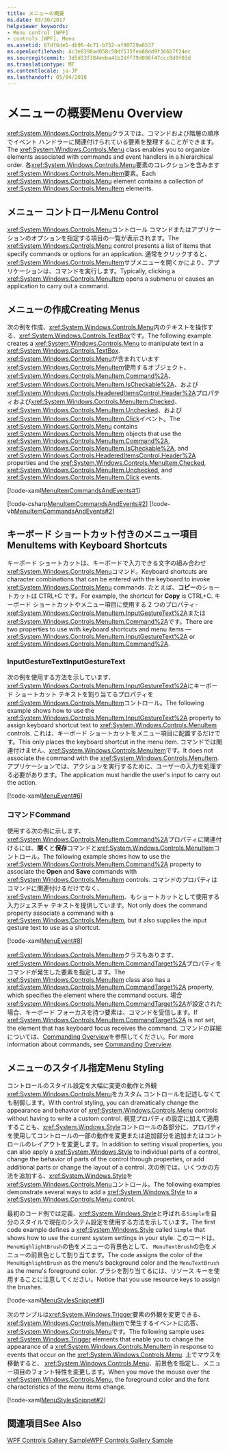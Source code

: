 ```yaml
---
title: メニューの概要
ms.date: 03/30/2017
helpviewer_keywords:
- Menu control [WPF]
- controls [WPF], Menu
ms.assetid: 67df6de5-db96-4c71-b752-af90729a6537
ms.openlocfilehash: 4c3e8398ad058c50df535fea88dd9f366b7f24ec
ms.sourcegitcommit: 3d5d33f384eeba41b2dff79d096f47ccc8d8f03d
ms.translationtype: MT
ms.contentlocale: ja-JP
ms.lasthandoff: 05/04/2018
---
```

# <a name="menu-overview"></a><span data-ttu-id="8973e-102">メニューの概要</span><span class="sxs-lookup"><span data-stu-id="8973e-102">Menu Overview</span></span>
<span data-ttu-id="8973e-103"><xref:System.Windows.Controls.Menu>クラスでは、コマンドおよび階層の順序でイベント ハンドラーに関連付けられている要素を整理することができます。</span><span class="sxs-lookup"><span data-stu-id="8973e-103">The <xref:System.Windows.Controls.Menu> class enables you to organize elements associated with commands and event handlers in a hierarchical order.</span></span> <span data-ttu-id="8973e-104">各<xref:System.Windows.Controls.Menu>要素のコレクションを含みます<xref:System.Windows.Controls.MenuItem>要素。</span><span class="sxs-lookup"><span data-stu-id="8973e-104">Each <xref:System.Windows.Controls.Menu> element contains a collection of <xref:System.Windows.Controls.MenuItem> elements.</span></span>  
  
  
<a name="menu_control"></a>   
## <a name="menu-control"></a><span data-ttu-id="8973e-105">メニュー コントロール</span><span class="sxs-lookup"><span data-stu-id="8973e-105">Menu Control</span></span>  
 <span data-ttu-id="8973e-106"><xref:System.Windows.Controls.Menu>コントロール コマンドまたはアプリケーションのオプションを指定する項目の一覧が表示されます。</span><span class="sxs-lookup"><span data-stu-id="8973e-106">The <xref:System.Windows.Controls.Menu> control presents a list of items that specify commands or options for an application.</span></span> <span data-ttu-id="8973e-107">通常をクリックすると、<xref:System.Windows.Controls.MenuItem>サブメニューを開くかにより、アプリケーションは、コマンドを実行します。</span><span class="sxs-lookup"><span data-stu-id="8973e-107">Typically, clicking a <xref:System.Windows.Controls.MenuItem> opens a submenu or causes an application to carry out a command.</span></span>  
  
<a name="creating_menus"></a>   
## <a name="creating-menus"></a><span data-ttu-id="8973e-108">メニューの作成</span><span class="sxs-lookup"><span data-stu-id="8973e-108">Creating Menus</span></span>  
 <span data-ttu-id="8973e-109">次の例を作成、<xref:System.Windows.Controls.Menu>内のテキストを操作する、<xref:System.Windows.Controls.TextBox>です。</span><span class="sxs-lookup"><span data-stu-id="8973e-109">The following example creates a <xref:System.Windows.Controls.Menu> to manipulate text in a <xref:System.Windows.Controls.TextBox>.</span></span> <span data-ttu-id="8973e-110"><xref:System.Windows.Controls.Menu>が含まれています<xref:System.Windows.Controls.MenuItem>使用するオブジェクト、 <xref:System.Windows.Controls.MenuItem.Command%2A>、 <xref:System.Windows.Controls.MenuItem.IsCheckable%2A>、および<xref:System.Windows.Controls.HeaderedItemsControl.Header%2A>プロパティおよび<xref:System.Windows.Controls.MenuItem.Checked>、 <xref:System.Windows.Controls.MenuItem.Unchecked>、および<xref:System.Windows.Controls.MenuItem.Click>イベント。</span><span class="sxs-lookup"><span data-stu-id="8973e-110">The <xref:System.Windows.Controls.Menu> contains <xref:System.Windows.Controls.MenuItem> objects that use the <xref:System.Windows.Controls.MenuItem.Command%2A>, <xref:System.Windows.Controls.MenuItem.IsCheckable%2A>, and <xref:System.Windows.Controls.HeaderedItemsControl.Header%2A> properties and the <xref:System.Windows.Controls.MenuItem.Checked>, <xref:System.Windows.Controls.MenuItem.Unchecked>, and <xref:System.Windows.Controls.MenuItem.Click> events.</span></span>  
  
 [!code-xaml[MenuItemCommandsAndEvents#1](../../../../samples/snippets/csharp/VS_Snippets_Wpf/MenuItemCommandsAndEvents/CSharp/Window1.xaml#1)]  
  
 [!code-csharp[MenuItemCommandsAndEvents#2](../../../../samples/snippets/csharp/VS_Snippets_Wpf/MenuItemCommandsAndEvents/CSharp/Window1.xaml.cs#2)]
 [!code-vb[MenuItemCommandsAndEvents#2](../../../../samples/snippets/visualbasic/VS_Snippets_Wpf/MenuItemCommandsAndEvents/VisualBasic/Window1.xaml.vb#2)]  
  
<a name="menus_with_shortcutkeys"></a>   
## <a name="menuitems-with-keyboard-shortcuts"></a><span data-ttu-id="8973e-111">キーボード ショートカット付きのメニュー項目</span><span class="sxs-lookup"><span data-stu-id="8973e-111">MenuItems with Keyboard Shortcuts</span></span>  
 <span data-ttu-id="8973e-112">キーボード ショートカットは、キーボードで入力できる文字の組み合わせ<xref:System.Windows.Controls.Menu>コマンド。</span><span class="sxs-lookup"><span data-stu-id="8973e-112">Keyboard shortcuts are character combinations that can be entered with the keyboard to invoke <xref:System.Windows.Controls.Menu> commands.</span></span> <span data-ttu-id="8973e-113">たとえば、**コピー**のショートカットは CTRL+C です。</span><span class="sxs-lookup"><span data-stu-id="8973e-113">For example, the shortcut for **Copy** is CTRL+C.</span></span> <span data-ttu-id="8973e-114">キーボード ショートカットやメニュー項目に使用する 2 つのプロパティ-<xref:System.Windows.Controls.MenuItem.InputGestureText%2A>または<xref:System.Windows.Controls.MenuItem.Command%2A>です。</span><span class="sxs-lookup"><span data-stu-id="8973e-114">There are two properties to use with keyboard shortcuts and menu items —<xref:System.Windows.Controls.MenuItem.InputGestureText%2A> or <xref:System.Windows.Controls.MenuItem.Command%2A>.</span></span>  
  
<a name="menus_inputgesturetext"></a>   
### <a name="inputgesturetext"></a><span data-ttu-id="8973e-115">InputGestureText</span><span class="sxs-lookup"><span data-stu-id="8973e-115">InputGestureText</span></span>  
 <span data-ttu-id="8973e-116">次の例を使用する方法を示しています、<xref:System.Windows.Controls.MenuItem.InputGestureText%2A>にキーボード ショートカット テキストを割り当てるプロパティを<xref:System.Windows.Controls.MenuItem>コントロール。</span><span class="sxs-lookup"><span data-stu-id="8973e-116">The following example shows how to use the <xref:System.Windows.Controls.MenuItem.InputGestureText%2A> property to assign keyboard shortcut text to <xref:System.Windows.Controls.MenuItem> controls.</span></span> <span data-ttu-id="8973e-117">これは、キーボード ショートカットをメニュー項目に配置するだけです。</span><span class="sxs-lookup"><span data-stu-id="8973e-117">This only places the keyboard shortcut in the menu item.</span></span>  <span data-ttu-id="8973e-118">コマンドでは関連付けません、<xref:System.Windows.Controls.MenuItem>です。</span><span class="sxs-lookup"><span data-stu-id="8973e-118">It does not associate the command with the <xref:System.Windows.Controls.MenuItem>.</span></span> <span data-ttu-id="8973e-119">アプリケーションでは、アクションを実行するために、ユーザーの入力を処理する必要があります。</span><span class="sxs-lookup"><span data-stu-id="8973e-119">The application must handle the user's input to carry out the action.</span></span>  
  
 [!code-xaml[MenuEvent#6](../../../../samples/snippets/csharp/VS_Snippets_Wpf/MenuEvent/CSharp/Pane1.xaml#6)]  
  
<a name="menus_commands"></a>   
### <a name="command"></a><span data-ttu-id="8973e-120">コマンド</span><span class="sxs-lookup"><span data-stu-id="8973e-120">Command</span></span>  
 <span data-ttu-id="8973e-121">使用する次の例に示します、<xref:System.Windows.Controls.MenuItem.Command%2A>プロパティに関連付けるには、**開く**と**保存**コマンドと<xref:System.Windows.Controls.MenuItem>コントロール。</span><span class="sxs-lookup"><span data-stu-id="8973e-121">The following example shows how to use the <xref:System.Windows.Controls.MenuItem.Command%2A> property to associate the **Open** and **Save** commands with <xref:System.Windows.Controls.MenuItem> controls.</span></span> <span data-ttu-id="8973e-122">コマンドのプロパティはコマンドに関連付けるだけでなく、 <xref:System.Windows.Controls.MenuItem>、もショートカットとして使用する入力ジェスチャ テキストを提供しています。</span><span class="sxs-lookup"><span data-stu-id="8973e-122">Not only does the command property associate a command with a <xref:System.Windows.Controls.MenuItem>, but it also supplies the input gesture text to use as a shortcut.</span></span>  
  
 [!code-xaml[MenuEvent#8](../../../../samples/snippets/csharp/VS_Snippets_Wpf/MenuEvent/CSharp/Pane1.xaml#8)]  
  
 <span data-ttu-id="8973e-123"><xref:System.Windows.Controls.MenuItem>クラスもあります、<xref:System.Windows.Controls.MenuItem.CommandTarget%2A>プロパティをコマンドが発生した要素を指定します。</span><span class="sxs-lookup"><span data-stu-id="8973e-123">The <xref:System.Windows.Controls.MenuItem> class also has a <xref:System.Windows.Controls.MenuItem.CommandTarget%2A> property, which specifies the element where the command occurs.</span></span> <span data-ttu-id="8973e-124">場合<xref:System.Windows.Controls.MenuItem.CommandTarget%2A>が設定された場合、キーボード フォーカスを持つ要素は、コマンドを受信します。</span><span class="sxs-lookup"><span data-stu-id="8973e-124">If <xref:System.Windows.Controls.MenuItem.CommandTarget%2A> is not set, the element that has keyboard focus receives the command.</span></span> <span data-ttu-id="8973e-125">コマンドの詳細については、[Commanding Overview](../../../../docs/framework/wpf/advanced/commanding-overview.md)を参照してください。</span><span class="sxs-lookup"><span data-stu-id="8973e-125">For more information about commands, see [Commanding Overview](../../../../docs/framework/wpf/advanced/commanding-overview.md).</span></span>  
  
<a name="menu_styling"></a>   
## <a name="menu-styling"></a><span data-ttu-id="8973e-126">メニューのスタイル指定</span><span class="sxs-lookup"><span data-stu-id="8973e-126">Menu Styling</span></span>  
 <span data-ttu-id="8973e-127">コントロールのスタイル設定を大幅に変更の動作と外観<xref:System.Windows.Controls.Menu>をカスタム コントロールを記述しなくても制御します。</span><span class="sxs-lookup"><span data-stu-id="8973e-127">With control styling, you can dramatically change the appearance and behavior of <xref:System.Windows.Controls.Menu> controls without having to write a custom control.</span></span> <span data-ttu-id="8973e-128">視覚プロパティの設定に加えて適用することも、<xref:System.Windows.Style>コントロールの各部分に、プロパティを使用してコントロールの一部の動作を変更または追加部分を追加またはコントロールのレイアウトを変更します。</span><span class="sxs-lookup"><span data-stu-id="8973e-128">In addition to setting visual properties, you can also apply a <xref:System.Windows.Style> to individual parts of a control, change the behavior of parts of the control through properties, or add additional parts or change the layout of a control.</span></span> <span data-ttu-id="8973e-129">次の例では、いくつかの方法を追加する、<xref:System.Windows.Style>を<xref:System.Windows.Controls.Menu>コントロール。</span><span class="sxs-lookup"><span data-stu-id="8973e-129">The following examples demonstrate several ways to add a <xref:System.Windows.Style> to a <xref:System.Windows.Controls.Menu> control.</span></span>  
  
 <span data-ttu-id="8973e-130">最初のコード例では定義、<xref:System.Windows.Style>と呼ばれる`Simple`を自分のスタイルで現在のシステム設定を使用する方法を示しています。</span><span class="sxs-lookup"><span data-stu-id="8973e-130">The first code example defines a <xref:System.Windows.Style> called `Simple` that shows how to use the current system settings in your style.</span></span> <span data-ttu-id="8973e-131">このコードは、`MenuHighlightBrush`の色をメニューの背景色として、 `MenuTextBrush`の色をメニューの前景色として割り当てます。</span><span class="sxs-lookup"><span data-stu-id="8973e-131">The code assigns the color of the `MenuHighlightBrush` as the menu's background color and the `MenuTextBrush` as the menu's foreground color.</span></span> <span data-ttu-id="8973e-132">ブラシを割り当てるには、リソース キーを使用することに注意してください。</span><span class="sxs-lookup"><span data-stu-id="8973e-132">Notice that you use resource keys to assign the brushes.</span></span>  
  
 [!code-xaml[MenuStylesSnippet#1](../../../../samples/snippets/csharp/VS_Snippets_Wpf/MenuStylesSnippet/CS/app.xaml#1)]  
  
 <span data-ttu-id="8973e-133">次のサンプルは<xref:System.Windows.Trigger>要素の外観を変更できる、<xref:System.Windows.Controls.MenuItem>で発生するイベントに応答、<xref:System.Windows.Controls.Menu>です。</span><span class="sxs-lookup"><span data-stu-id="8973e-133">The following sample uses <xref:System.Windows.Trigger> elements that enable you to change the appearance of a <xref:System.Windows.Controls.MenuItem> in response to events that occur on the <xref:System.Windows.Controls.Menu>.</span></span> <span data-ttu-id="8973e-134">上でマウスを移動すると、 <xref:System.Windows.Controls.Menu>、前景色を指定し、メニュー項目のフォント特性を変更します。</span><span class="sxs-lookup"><span data-stu-id="8973e-134">When you move the mouse over the <xref:System.Windows.Controls.Menu>, the foreground color and the font characteristics of the menu items change.</span></span>  
  
 [!code-xaml[MenuStylesSnippet#2](../../../../samples/snippets/csharp/VS_Snippets_Wpf/MenuStylesSnippet/CS/app.xaml#2)]  
  
## <a name="see-also"></a><span data-ttu-id="8973e-135">関連項目</span><span class="sxs-lookup"><span data-stu-id="8973e-135">See Also</span></span>  
 [<span data-ttu-id="8973e-136">WPF Controls Gallery Sample</span><span class="sxs-lookup"><span data-stu-id="8973e-136">WPF Controls Gallery Sample</span></span>](http://go.microsoft.com/fwlink/?LinkID=160053)
